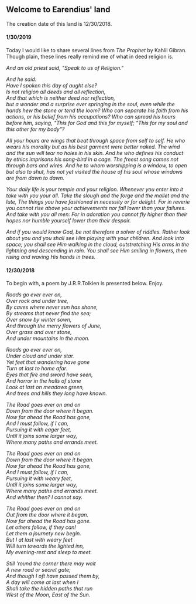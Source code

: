## Welcome to Earendius' land

The creation date of this land is 12/30/2018.
#### 1/30/2019

Today I would like to share several lines from *The Prophet* by Kahlil Gibran. Though plain, these lines really remind me of what in deed religion is.

 *And an old priest said, "Speak to us of Religion."*  

 *And he said:*  
 *Have I spoken this day of aught else?*  
 *Is not religion all deeds and all reflection,*  
 *And that which is neither deed nor reflection,*  
 *but a wonder and a surprise ever springing in the soul,* 
 *even while the hands hew the stone or tend the loom?*
 *Who can separate his faith from his actions, or his belief from his occupations?*
 *Who can spread his hours before him, saying,*
 *"This for God and this for myself;*
 *"This for my soul and this other for my body"?*

 *All your hours are wings that beat through space from self to self.*
 *He who wears his morality but as his best garment were better naked.*
 *The wind and the sun will tear no holes in his skin.*
 *And he who defines his conduct by ethics imprisons his song-bird in a cage.*
 *The freest song comes not through bars and wires.*
 *And he to whom worshipping is a window, to open but also to shut,*
 *has not yet visited the house of his soul whose windows are from dawn to dawn.*

 *Your daily life is your temple and your religion.*
 *Whenever you enter into it take with you your all.*
 *Take the slough and the forge and the mallet and the lute,*
 *The things you have fashioned in necessity or for delight.*
 *For in reverie you cannot rise above your achievements nor fall lower than your failures.*
 *And take with you all men:*
 *For in adoration you cannot fly higher than their hopes nor humble yourself lower than their despair.*

 *And if you would know God, be not therefore a solver of riddles.*
 *Rather look about you and you shall see Him playing with your children.*
 *And look into space; you shall see Him walking in the cloud, outstretching His arms in the lightning and descending in rain.*
 *You shall see Him smiling in flowers, then rising and waving His hands in trees.*

#### 12/30/2018

To begin with, a poem by J.R.R.Tolkien is presented below. Enjoy.


  *Roads go ever ever on,*  
  *Over rock and under tree,*  
  *By caves where never sun has shone,*  
  *By streams that never find the sea;*  
  *Over snow by winter sown,*  
  *And through the merry flowers of June,*  
  *Over grass and over stone,*  
  *And under mountains in the moon.*  

  *Roads go ever ever on,*  
  *Under cloud and under star.*  
  *Yet feet that wandering have gone*  
  *Turn at last to home afar.*  
  *Eyes that fire and sword have seen,*  
  *And horror in the halls of stone*  
  *Look at last on meadows green,*  
  *And trees and hills they long have known.*  

  *The Road goes ever on and on*  
  *Down from the door where it began.*  
  *Now far ahead the Road has gone,*  
  *And I must follow, if I can,*  
  *Pursuing it with eager feet,*  
  *Until it joins some larger way,*  
  *Where many paths and errands meet.*  

  *The Road goes ever on and on*  
  *Down from the door where it began.*  
  *Now far ahead the Road has gone,*  
  *And I must follow, if I can,*  
  *Pursuing it with weary feet,*  
  *Until it joins some larger way,*  
  *Where many paths and errands meet.*  
  *And whither then? I cannot say.*  

  *The Road goes ever on and on*  
  *Out from the door where it began.*  
  *Now far ahead the Road has gone.*  
  *Let others follow, if they can!*  
  *Let them a journety new begin.*  
  *But I at last with weary feet*  
  *Will turn towards the lighted inn,*  
  *My evening-rest and sleep to meet.*  

  *Still 'round the corner there may wait*  
  *A new road or secret gate;*  
  *And though I oft have passed them by,*  
  *A day will come at last when I*  
  *Shall take the hidden paths that run*  
  *West of the Moon, East of the Sun.*  

